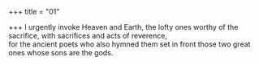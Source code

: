 +++
title = "01"

+++
I urgently invoke Heaven and Earth, the lofty ones worthy of the  sacrifice, with sacrifices and acts of reverence,  
for the ancient poets who also hymned them set in front those two great  ones whose sons are the gods.  
